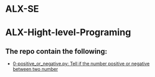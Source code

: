 # ALX-SE

# ALX-Hight-level-Programing

## The repo contain the following:

- [0-positive_or_negative.py: Tell if the number positive or negative between two number](0-positive_or_negative.py)
